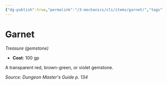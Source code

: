 ```yaml
---
{"dg-publish":true,"permalink":"/3-mechanics/cli/items/garnet/","tags":["ttrpg-cli/compendium/src/5e/dmg","ttrpg-cli/item/gear/treasure-gemstone","ttrpg-cli/item/rarity/none"]}
---
```


# Garnet
*Treasure (gemstone)*  


- **Cost**: 100 gp

A transparent red, brown-green, or violet gemstone.

*Source: Dungeon Master's Guide p. 134*
